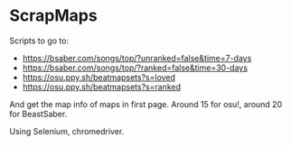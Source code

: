 # ScrapMaps
 
Scripts to go to:

 - https://bsaber.com/songs/top/?unranked=false&time=7-days
 - https://bsaber.com/songs/top/?ranked=false&time=30-days
 - https://osu.ppy.sh/beatmapsets?s=loved
 - https://osu.ppy.sh/beatmapsets?s=ranked

And get the map info of maps in first page. Around 15 for osu!, around 20 for BeastSaber.

Using Selenium, chromedriver.
